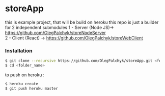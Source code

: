 # storeApp

this is example project, that will be build on heroku 
this repo is just a builder for 2 independent submodules 
1 - Server (Node JS)-> https://github.com/OlegPalchyk/storeNodeServer  
2 - Client (React) -> https://github.com/OlegPalchyk/storeWebClient


### Installation

```sh
$ git clone --recursive https://github.com/OlegPalchyk/storeApp.git <folder_name>
$ cd <folder_name>
```

to push on heroku :

```sh
$ heroku create
$ git push heroku master
```


